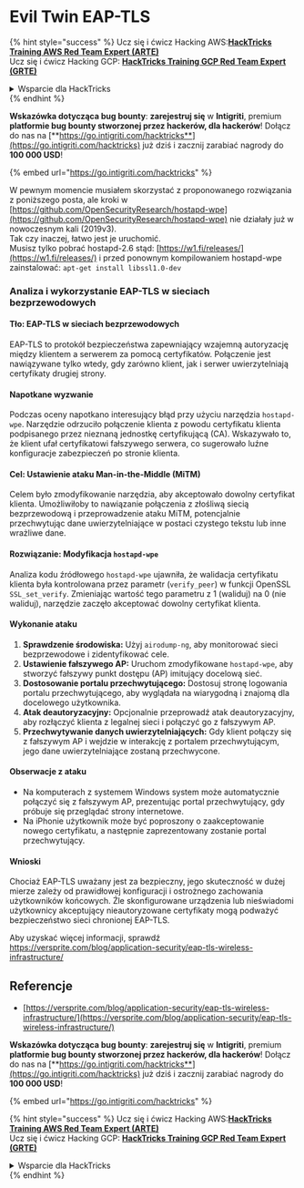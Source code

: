 # Evil Twin EAP-TLS

{% hint style="success" %}
Ucz się i ćwicz Hacking AWS:<img src="/.gitbook/assets/arte.png" alt="" data-size="line">[**HackTricks Training AWS Red Team Expert (ARTE)**](https://training.hacktricks.xyz/courses/arte)<img src="/.gitbook/assets/arte.png" alt="" data-size="line">\
Ucz się i ćwicz Hacking GCP: <img src="/.gitbook/assets/grte.png" alt="" data-size="line">[**HackTricks Training GCP Red Team Expert (GRTE)**<img src="/.gitbook/assets/grte.png" alt="" data-size="line">](https://training.hacktricks.xyz/courses/grte)

<details>

<summary>Wsparcie dla HackTricks</summary>

* Sprawdź [**plany subskrypcyjne**](https://github.com/sponsors/carlospolop)!
* **Dołącz do** 💬 [**grupy Discord**](https://discord.gg/hRep4RUj7f) lub [**grupy telegram**](https://t.me/peass) lub **śledź** nas na **Twitterze** 🐦 [**@hacktricks\_live**](https://twitter.com/hacktricks\_live)**.**
* **Podziel się trikami hackingowymi, przesyłając PR-y do** [**HackTricks**](https://github.com/carlospolop/hacktricks) i [**HackTricks Cloud**](https://github.com/carlospolop/hacktricks-cloud) repozytoriów github.

</details>
{% endhint %}

<img src="../../.gitbook/assets/i3.png" alt="" data-size="original">\
**Wskazówka dotycząca bug bounty**: **zarejestruj się** w **Intigriti**, premium **platformie bug bounty stworzonej przez hackerów, dla hackerów**! Dołącz do nas na [**https://go.intigriti.com/hacktricks**](https://go.intigriti.com/hacktricks) już dziś i zacznij zarabiać nagrody do **100 000 USD**!

{% embed url="https://go.intigriti.com/hacktricks" %}

W pewnym momencie musiałem skorzystać z proponowanego rozwiązania z poniższego posta, ale kroki w [https://github.com/OpenSecurityResearch/hostapd-wpe](https://github.com/OpenSecurityResearch/hostapd-wpe) nie działały już w nowoczesnym kali (2019v3).\
Tak czy inaczej, łatwo jest je uruchomić.\
Musisz tylko pobrać hostapd-2.6 stąd: [https://w1.fi/releases/](https://w1.fi/releases/) i przed ponownym kompilowaniem hostapd-wpe zainstalować: `apt-get install libssl1.0-dev`

### Analiza i wykorzystanie EAP-TLS w sieciach bezprzewodowych

#### Tło: EAP-TLS w sieciach bezprzewodowych
EAP-TLS to protokół bezpieczeństwa zapewniający wzajemną autoryzację między klientem a serwerem za pomocą certyfikatów. Połączenie jest nawiązywane tylko wtedy, gdy zarówno klient, jak i serwer uwierzytelniają certyfikaty drugiej strony.

#### Napotkane wyzwanie
Podczas oceny napotkano interesujący błąd przy użyciu narzędzia `hostapd-wpe`. Narzędzie odrzuciło połączenie klienta z powodu certyfikatu klienta podpisanego przez nieznaną jednostkę certyfikującą (CA). Wskazywało to, że klient ufał certyfikatowi fałszywego serwera, co sugerowało luźne konfiguracje zabezpieczeń po stronie klienta.

#### Cel: Ustawienie ataku Man-in-the-Middle (MiTM)
Celem było zmodyfikowanie narzędzia, aby akceptowało dowolny certyfikat klienta. Umożliwiłoby to nawiązanie połączenia z złośliwą siecią bezprzewodową i przeprowadzenie ataku MiTM, potencjalnie przechwytując dane uwierzytelniające w postaci czystego tekstu lub inne wrażliwe dane.

#### Rozwiązanie: Modyfikacja `hostapd-wpe`
Analiza kodu źródłowego `hostapd-wpe` ujawniła, że walidacja certyfikatu klienta była kontrolowana przez parametr (`verify_peer`) w funkcji OpenSSL `SSL_set_verify`. Zmieniając wartość tego parametru z 1 (waliduj) na 0 (nie waliduj), narzędzie zaczęło akceptować dowolny certyfikat klienta.

#### Wykonanie ataku
1. **Sprawdzenie środowiska:** Użyj `airodump-ng`, aby monitorować sieci bezprzewodowe i zidentyfikować cele.
2. **Ustawienie fałszywego AP:** Uruchom zmodyfikowane `hostapd-wpe`, aby stworzyć fałszywy punkt dostępu (AP) imitujący docelową sieć.
3. **Dostosowanie portalu przechwytującego:** Dostosuj stronę logowania portalu przechwytującego, aby wyglądała na wiarygodną i znajomą dla docelowego użytkownika.
4. **Atak deautoryzacyjny:** Opcjonalnie przeprowadź atak deautoryzacyjny, aby rozłączyć klienta z legalnej sieci i połączyć go z fałszywym AP.
5. **Przechwytywanie danych uwierzytelniających:** Gdy klient połączy się z fałszywym AP i wejdzie w interakcję z portalem przechwytującym, jego dane uwierzytelniające zostaną przechwycone.

#### Obserwacje z ataku
- Na komputerach z systemem Windows system może automatycznie połączyć się z fałszywym AP, prezentując portal przechwytujący, gdy próbuje się przeglądać strony internetowe.
- Na iPhonie użytkownik może być poproszony o zaakceptowanie nowego certyfikatu, a następnie zaprezentowany zostanie portal przechwytujący.

#### Wnioski
Chociaż EAP-TLS uważany jest za bezpieczny, jego skuteczność w dużej mierze zależy od prawidłowej konfiguracji i ostrożnego zachowania użytkowników końcowych. Źle skonfigurowane urządzenia lub nieświadomi użytkownicy akceptujący nieautoryzowane certyfikaty mogą podważyć bezpieczeństwo sieci chronionej EAP-TLS.

Aby uzyskać więcej informacji, sprawdź https://versprite.com/blog/application-security/eap-tls-wireless-infrastructure/

## Referencje
* [https://versprite.com/blog/application-security/eap-tls-wireless-infrastructure/](https://versprite.com/blog/application-security/eap-tls-wireless-infrastructure/)

<img src="../../.gitbook/assets/i3.png" alt="" data-size="original">\
**Wskazówka dotycząca bug bounty**: **zarejestruj się** w **Intigriti**, premium **platformie bug bounty stworzonej przez hackerów, dla hackerów**! Dołącz do nas na [**https://go.intigriti.com/hacktricks**](https://go.intigriti.com/hacktricks) już dziś i zacznij zarabiać nagrody do **100 000 USD**!

{% embed url="https://go.intigriti.com/hacktricks" %}

{% hint style="success" %}
Ucz się i ćwicz Hacking AWS:<img src="/.gitbook/assets/arte.png" alt="" data-size="line">[**HackTricks Training AWS Red Team Expert (ARTE)**](https://training.hacktricks.xyz/courses/arte)<img src="/.gitbook/assets/arte.png" alt="" data-size="line">\
Ucz się i ćwicz Hacking GCP: <img src="/.gitbook/assets/grte.png" alt="" data-size="line">[**HackTricks Training GCP Red Team Expert (GRTE)**<img src="/.gitbook/assets/grte.png" alt="" data-size="line">](https://training.hacktricks.xyz/courses/grte)

<details>

<summary>Wsparcie dla HackTricks</summary>

* Sprawdź [**plany subskrypcyjne**](https://github.com/sponsors/carlospolop)!
* **Dołącz do** 💬 [**grupy Discord**](https://discord.gg/hRep4RUj7f) lub [**grupy telegram**](https://t.me/peass) lub **śledź** nas na **Twitterze** 🐦 [**@hacktricks\_live**](https://twitter.com/hacktricks\_live)**.**
* **Podziel się trikami hackingowymi, przesyłając PR-y do** [**HackTricks**](https://github.com/carlospolop/hacktricks) i [**HackTricks Cloud**](https://github.com/carlospolop/hacktricks-cloud) repozytoriów github.

</details>
{% endhint %}
